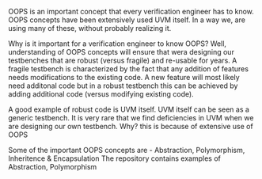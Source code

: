 
OOPS is an important concept that every verification engineer has to know.
OOPS concepts have been extensively  used UVM itself.
In a way we, are using many of these, without probably realizing it.

Why is it important for a verification engineer to know OOPS?
Well, understanding of OOPS concepts will ensure that wera designing our testbenches that are robust (versus fragile) and re-usable for years. A fragile testbench is characterized by the fact that any addition of features needs modifications to the existing code.
A new feature will most likely need additonal code but in a robust testbench this can be achieved by adding additional code (versus modifying existing code).


A good example of robust code is UVM itself. UVM itself can be seen as a generic testbench.
It is very rare that we find deficiencies in UVM when we are designing our own testbench. 
Why? this is because of extensive use of OOPS

Some of the important OOPS concepts are - Abstraction, Polymorphism, Inheritence & Encapsulation
The repository contains examples of Abstraction, Polymorphism
